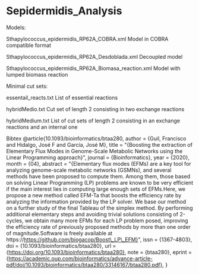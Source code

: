 # Sepidermidis_Analysis

Models:

Sthapylococcus_epidermidis_RP62A_COBRA.xml                  Model in COBRA compatible format

Sthapylococcus_epidermidis_RP62A_Desdoblada.xml             Decoupled model

Sthapylococcus_epidermidis_RP62A_Biomasa_reaction.xml       Model with lumped biomass reaction

Minimal cut sets:


essentail_reacts.txt                                        List of essential reactions

hybridMedio.txt                                             Cut set of length 2 consisting in two exchange reactions

hybridMedium.txt                                            List of cut sets of length 2 consisting in an exchange reactions and an internal one

Bibtex
@article{10.1093/bioinformatics/btaa280,
    author = {Guil, Francisco and Hidalgo, José F and García, José M},
    title = "{Boosting the extraction of Elementary Flux Modes in Genome-Scale Metabolic Networks using the Linear Programming approach}",
    journal = {Bioinformatics},
    year = {2020},
    month = {04},
    abstract = "{Elementary flux modes (EFMs) are a key tool for analyzing genome-scale metabolic networks (GSMNs), and several methods have been proposed to compute them. Among them, those based on solving Linear Programming (LP) problems are known to be very efficient if the main interest lies in computing large enough sets of EFMs.Here, we propose a new method called EFM-Ta that boosts the efficiency rate by analyzing the information provided by the LP solver. We base our method on a further study of the final Tableau of the simplex method. By performing additional elementary steps and avoiding trivial solutions consisting of 2-cycles, we obtain many more EFMs for each LP problem posed, improving the efficiency rate of previously proposed methods by more than one order of magnitude.Software is freely available at https://https://github.com/biogacop/Boost\_LP\_EFM}",
    issn = {1367-4803},
    doi = {10.1093/bioinformatics/btaa280},
    url = {https://doi.org/10.1093/bioinformatics/btaa280},
    note = {btaa280},
    eprint = {https://academic.oup.com/bioinformatics/advance-article-pdf/doi/10.1093/bioinformatics/btaa280/33146167/btaa280.pdf},
}

